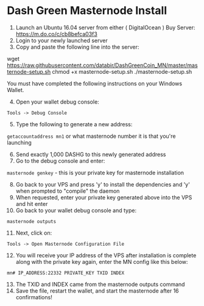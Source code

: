 # Dash Green Masternode Install

1. Launch an Ubuntu 16.04 server from either ( DigitalOcean )
Buy Server: https://m.do.co/c/cb8befca03f3
2. Login to your newly launched server
3. Copy and paste the following line into the server:


wget https://raw.githubusercontent.com/databir/DashGreenCoin_MN/master/masternode-setup.sh
chmod +x masternode-setup.sh
./masternode-setup.sh




You must have completed the following instructions on your Windows Wallet.


4. Open your wallet debug console:

```Tools -> Debug Console```

5. Type the following to generate a new address:

```getaccountaddress mn1``` or what masternode number it is that you're launching

6. Send exactly 1,000 DASHG to this newly generated address
7. Go to the debug console and enter:

```masternode genkey``` - this is your private key for masternode installation

8. Go back to your VPS and press 'y' to install the dependencies and 'y' when prompted to "compile" the daemon
9. When requested, enter your private key generated above into the VPS and hit enter
10. Go back to your wallet debug console and type:

```masternode outputs```

11. Next, click on:

```Tools -> Open Masternode Configuration File```

12. You will receive your IP address of the VPS after installation is complete along with the private key again, enter the MN config like this below:

```mn# IP_ADDRESS:22332 PRIVATE_KEY TXID INDEX```

13. The TXID and INDEX came from the masternode outputs command
14. Save the file, restart the wallet, and start the masternode after 16 confirmations!
